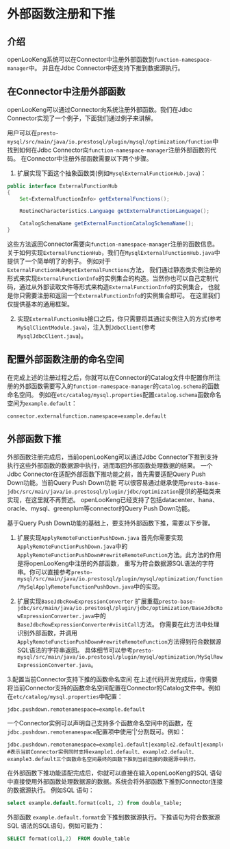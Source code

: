 # 外部函数注册和下推


## 介绍

openLooKeng系统可以在Connector中注册外部函数到`function-namespace-manager`中。 并且在Jdbc Connector中还支持下推到数据源执行。

## 在Connector中注册外部函数
openLooKeng可以通过Connector向系统注册外部函数。我们在Jdbc Connector实现了一个例子，下面我们通过例子来讲解。

用户可以在`presto-mysql/src/main/java/io.prestosql/plugin/mysql/optimization/function`中找到如何在Jdbc Connector向`function-namespace-manager`注册外部函数的代码。
在Connector中注册外部函数需要以下两个步骤。
1. 扩展实现下面这个抽象函数类(例如`MysqlExternalFunctionHub.java`)：
```JAVA
public interface ExternalFunctionHub
{
    Set<ExternalFunctionInfo> getExternalFunctions();

    RoutineCharacteristics.Language getExternalFunctionLanguage();

    CatalogSchemaName getExternalFunctionCatalogSchemaName();
}
```
这些方法返回Connector需要向`function-namespace-manager`注册的函数信息。
关于如何实现`ExternalFunctionHub`，我们在`MysqlExternalFunctionHub.java`中提供了一个简单明了的例子。
例如对于`ExternalFunctionHub#getExternalFunctions`方法，
我们通过静态类实例注册的形式来实现`ExternalFunctionInfo`的实例集合的构造。当然你也可以自己定制代码，通过从外部读取文件等形式来构造`ExternalFunctionInfo`的实例集合，
也就是你只需要注册和返回一个`ExternalFunctionInfo`的实例集合即可。
在这里我们仅提供基本的通用框架。

2. 实现`ExternalFunctionHub`接口之后，你只需要将其通过实例注入的方式(参考`MySqlClientModule.java`)，注入到`JdbcClient`(参考`MysqlJdbcClient.java`)。

## 配置外部函数注册的命名空间

在完成上述的注册过程之后，你就可以在Connector的Catalog文件中配置你所注册的外部函数需要写入的`function-namespace-manager`的`catalog.schema`的函数命名空间。
例如在`etc/catalog/mysql.properties`配置`catalog.schema`函数命名空间为`example.default`：

```Properties
connector.externalfunction.namespace=example.default
```

## 外部函数下推

外部函数注册完成后，当前openLooKeng可以通过Jdbc Connector下推到支持执行这些外部函数的数据源中执行，进而取回外部函数处理数据的结果。
一个Jdbc Connector在适配外部函数下推功能之前，首先需要适配Query Push Down功能。当前Query Push Down功能
可以很容易通过继承使用`presto-base-jdbc/src/main/java/io.prestosql/plugin/jdbc/optimization`提供的基础类来实现，在这里就不再赘述。
openLooKeng已经支持了包括datacenter、hana、oracle、mysql、greenplum等connector的Query Push Down功能。

基于Query Push Down功能的基础上，要支持外部函数下推，需要以下步骤。
1. 扩展实现`ApplyRemoteFunctionPushDown.java`
首先你需要实现`ApplyRemoteFunctionPushDown.java`中的`ApplyRemoteFunctionPushDown#rewriteRemoteFunction`方法。此方法的作用是将openLooKeng中注册的外部函数，
重写为符合数据源SQL语法的字符串。你可以直接参考`presto-mysql/src/main/java/io.prestosql/plugin/mysql/optimization/function/MySqlApplyRemoteFunctionPushDown.java`中的实现。

2. 扩展实现`BaseJdbcRowExpressionConverter`
扩展重载`presto-base-jdbc/src/main/java/io.prestosql/plugin/jdbc/optimization/BaseJdbcRowExpressionConverter.java`中的`BaseJdbcRowExpressionConverter#visitCall`方法。
你需要在此方法中处理识别外部函数，并调用`ApplyRemoteFunctionPushDown#rewriteRemoteFunction`方法得到符合数据源SQL语法的字符串返回。
具体细节可以参考`presto-mysql/src/main/java/io.prestosql/plugin/mysql/optimization/MySqlRowExpressionConverter.java`。

3.配置当前Connector支持下推的函数命名空间
在上述代码开发完成后，你需要将当前Connector支持的函数命名空间配置在Connector的Catalog文件中。例如在`etc/catalog/mysql.properties`中配置：
```Properties
jdbc.pushdown.remotenamespace=example.default
```
一个Connector实例可以声明自己支持多个函数命名空间中的函数，在`jdbc.pushdown.remotenamespace`配置项中使用'|'分割既可。例如：
```Properties
jdbc.pushdown.remotenamespace=example1.default|example2.default|example3.default|
#表示当前Connector实例同时支持example1.default、example2.default、example3.default三个函数命名空间最终的函数下推到当前连接的数据源中执行。
```

在外部函数下推功能适配完成后，你就可以直接在输入openLooKeng的SQL 语句中直接使用外部函数处理数据源的数据。系统会将外部函数下推到Connector连接的数据源执行。
例如SQL 语句：
```SQL
select example.default.format(col1, 2) from double_table;
```
外部函数 `example.default.format`会下推到数据源执行。下推语句为符合数据源SQL 语法的SQL语句，例如可能为：
```SQL
SELECT format(col1,2)  FROM double_table
```

